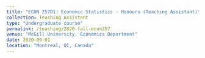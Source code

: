 ```yaml
---
title: "ECON 257D1: Economic Statistics - Honours (Teaching Assistant)"
collection: Teaching Assistant
type: "Undergraduate course"
permalink: /teaching/2020-fall-econ257
venue: "McGill University, Economics Department"
date: 2020-09-01
location: "Montreal, QC, Canada"
---
```

